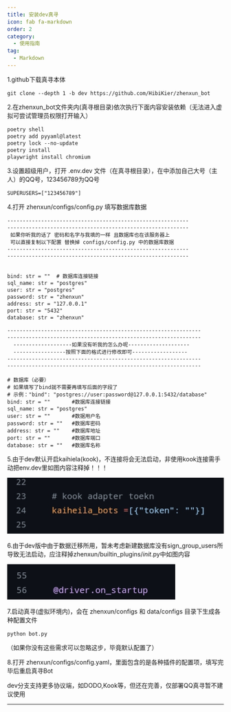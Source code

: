 ```yaml
---
title: 安装dev真寻
icon: fab fa-markdown
order: 2
category:
  - 使用指南
tag:
  - Markdown
---
```


1.github下载真寻本体

```
git clone --depth 1 -b dev https://github.com/HibiKier/zhenxun_bot
```

2.在zhenxun_bot文件夹内(真寻根目录)依次执行下面内容安装依赖（无法进入虚拟可尝试管理员权限打开输入）

```
poetry shell
poetry add pyyaml@latest
poetry lock --no-update
poetry install
playwright install chromium
```

3.设置超级用户，打开 .env.dev 文件（在真寻根目录），在中添加自己大号（主人）的QQ号，123456789为QQ号

    SUPERUSERS=["123456789"]

4.打开 zhenxun/configs/config.py 填写数据库数据

```
-----------------------------------------------------------
-----------------------------------------------------------
 如果你听我的话了 密码和名字与我填的一样 且数据库也在该服务器上 
 可以直接复制以下配置 替换掉 configs/config.py 中的数据库数据
-----------------------------------------------------------
-----------------------------------------------------------

```
```

bind: str = ""  # 数据库连接链接
sql_name: str = "postgres"
user: str = "postgres"
password: str = "zhenxun"
address: str = "127.0.0.1"
port: str = "5432"
database: str = "zhenxun"

```
```
---------------------------------------------------------------
---------------------------------------------------------------
  -------------------如果没有听我的怎么办呢--------------------
  -----------------按照下面的格式进行修改即可------------------
---------------------------------------------------------------
---------------------------------------------------------------

# 数据库（必要）
# 如果填写了bind就不需要再填写后面的字段了
# 示例："bind": "postgres://user:password@127.0.0.1:5432/database"
bind: str = ""       #数据库连接链接
sql_name: str = "postgres"
user: str = ""       #数据用户名
password: str = ""   #数据库密码
address: str = ""    #数据库地址
port: str = ""       #数据库端口
database: str = ""   #数据库名称

```

5.由于dev默认开启kaihiela(kook)，不连接将会无法启动，非使用kook连接需手动把env.dev里如图内容注释掉！！！

![kaihiela](../img/kook问题.png)

6.由于dev版中由于数据迁移所用，暂未考虑新建数据库没有sign_group_users所导致无法启动，应注释掉zhenxun/builtin_plugins/_init_.py中如图内容

![sign_group_users](../img/数据库表.png)

7.启动真寻(虚拟环境内)，会在 zhenxun/configs 和 data/configs 目录下生成各种配置文件

```
python bot.py
```

（如果你没有这些需求可以忽略这步，毕竟默认配置了）

8.打开 zhenxun/configs/config.yaml，里面包含的是各种插件的配置项，填写完毕后重启真寻Bot

dev分支支持更多协议端，如DODO,Kook等，但还在完善，仅部署QQ真寻暂不建议使用

---
